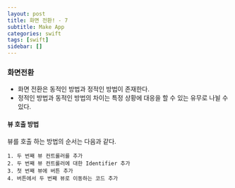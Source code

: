 ```yaml
---
layout: post
title: 화면 전환! - 7
subtitle: Make App
categories: swift
tags: [swift]
sidebar: []
---
```


### 화면전환

- 화면 전환은 동적인 방법과 정적인 방법이 존재한다.
- 정적인 방법과 동적인 방법의 차이는 특정 상황에 대응을 할 수 있는 유무로 나뉠 수 있다.

#### 뷰 호출 방법

뷰를 호출 하는 방법의 순서는 다음과 같다.

```
1. 두 번째 뷰 컨트롤러를 추가
2. 두 번째 뷰 컨트롤러에 대한 Identifier 추가
3. 첫 번째 뷰에 버튼 추가
4. 버튼에서 두 번째 뷰로 이동하는 코드 추가
```


